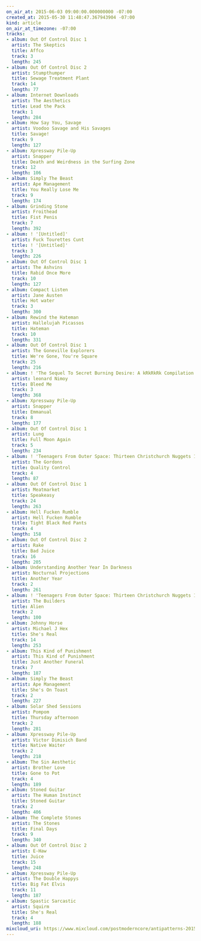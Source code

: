 ```yaml
---
on_air_at: 2015-06-03 09:00:00.000000000 -07:00
created_at: 2015-05-30 11:48:47.367943904 -07:00
kind: article
on_air_at_timezone: -07:00
tracks:
- album: Out Of Control Disc 1
  artist: The Skeptics
  title: Affco
  track: 3
  length: 245
- album: Out Of Control Disc 2
  artist: Stumpthumper
  title: Sewage Treatment Plant
  track: 14
  length: 77
- album: Internet Downloads
  artist: The Aesthetics
  title: Lead the Pack
  track: 1
  length: 284
- album: How Say You, Savage
  artist: Voodoo Savage and His Savages
  title: Savage!
  track: 9
  length: 127
- album: Xpressway Pile-Up
  artist: Snapper
  title: Death and Weirdness in the Surfing Zone
  track: 12
  length: 106
- album: Simply The Beast
  artist: Ape Management
  title: You Really Lose Me
  track: 9
  length: 174
- album: Grinding Stone
  artist: Froithead
  title: Fist Penis
  track: 7
  length: 392
- album: ! '[Untitled]'
  artist: Fuck Tourettes Cunt
  title: ! '[Untitled]'
  track: 3
  length: 226
- album: Out Of Control Disc 1
  artist: The Ashvins
  title: Rabid Once More
  track: 10
  length: 127
- album: Compact Listen
  artist: Jane Austen
  title: Hot water
  track: 3
  length: 300
- album: Rewind the Hateman
  artist: Hallelujah Picassos
  title: Hateman
  track: 10
  length: 331
- album: Out Of Control Disc 1
  artist: The Goneville Explorers
  title: We're Gone, You're Square
  track: 25
  length: 216
- album: ! 'The Sequel To Secret Burning Desire: A kRkRkRk Compilation 1992-1997'
  artist: leonard Nimoy
  title: Bleed Me
  track: 3
  length: 368
- album: Xpressway Pile-Up
  artist: Snapper
  title: Emmanual
  track: 8
  length: 177
- album: Out Of Control Disc 1
  artist: Lung
  title: Full Moon Again
  track: 5
  length: 234
- album: ! 'Teenagers From Outer Space: Thirteen Christchurch Nuggets 1980 - 1983'
  artist: The Gordons
  title: Quality Control
  track: 4
  length: 87
- album: Out Of Control Disc 1
  artist: Meatmarket
  title: Speakeasy
  track: 24
  length: 263
- album: Hell Fucken Rumble
  artist: Hell Fucken Rumble
  title: Tight Black Red Pants
  track: 4
  length: 158
- album: Out Of Control Disc 2
  artist: Rake
  title: Bad Juice
  track: 16
  length: 205
- album: Understanding Another Year In Darkness
  artist: Nocturnal Projections
  title: Another Year
  track: 2
  length: 261
- album: ! 'Teenagers From Outer Space: Thirteen Christchurch Nuggets 1980 - 1983'
  artist: The Builders
  title: Alien
  track: 2
  length: 100
- album: Johnny Horse
  artist: Michael J Hex
  title: She's Real
  track: 14
  length: 253
- album: This Kind of Punishment
  artist: This Kind of Punishment
  title: Just Another Funeral
  track: 7
  length: 187
- album: Simply The Beast
  artist: Ape Management
  title: She's On Toast
  track: 2
  length: 227
- album: Solar Shed Sessions
  artist: Pompom
  title: Thursday afternoon
  track: 2
  length: 281
- album: Xpressway Pile-Up
  artist: Victor Dimisich Band
  title: Native Waiter
  track: 2
  length: 218
- album: The Sin Aesthetic
  artist: Brother Love
  title: Gone to Pot
  track: 4
  length: 189
- album: Stoned Guitar
  artist: The Human Instinct
  title: Stoned Guitar
  track: 2
  length: 406
- album: The Complete Stones
  artist: The Stones
  title: Final Days
  track: 9
  length: 340
- album: Out Of Control Disc 2
  artist: E-Haw
  title: Juice
  track: 15
  length: 248
- album: Xpressway Pile-Up
  artist: The Double Happys
  title: Big Fat Elvis
  track: 11
  length: 187
- album: Spastic Sarcastic
  artist: Squirm
  title: She's Real
  track: 4
  length: 188
mixcloud_uri: https://www.mixcloud.com/postmoderncore/antipatterns-2015-06-03/
---
```


